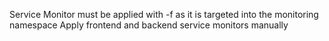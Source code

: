Service Monitor must be applied with -f as it is targeted into the monitoring namespace
Apply frontend and backend service monitors manually
